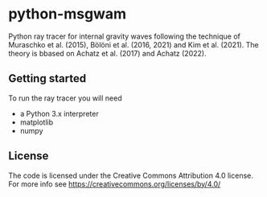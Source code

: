# python-msgwam

Python ray tracer for internal gravity waves following the technique of Muraschko et al. (2015), Bölöni et al. (2016, 2021) and Kim et al. (2021). The theory is bbased on Achatz et al. (2017) and Achatz (2022).

## Getting started
To run the ray tracer you will need

- a Python 3.x interpreter
- matplotlib
- numpy

## License
The code is licensed under the Creative Commons Attribution 4.0 license. For more info see
https://creativecommons.org/licenses/by/4.0/
